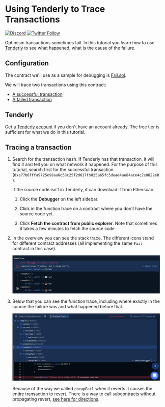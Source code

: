 # Using Tenderly to Trace Transactions
[![Discord](https://img.shields.io/discord/667044843901681675.svg?color=768AD4&label=discord&logo=https%3A%2F%2Fdiscordapp.com%2Fassets%2F8c9701b98ad4372b58f13fd9f65f966e.svg)](https://discord-gateway.optimism.io)
[![Twitter Follow](https://img.shields.io/twitter/follow/optimismFND.svg?label=optimismFND&style=social)](https://twitter.com/optimismFND)

Optimism transactions sometimes fail.
In this tutorial you learn how to use [Tenderly](https://tenderly.co/) to see what happened, what is the cause of the failure.

## Configuration

The contract we'll use as a sample for debugging is [Fail.sol](contracts/Fail.sol).

We will trace two transactions using this contract:

- [A successful transaction](https://goerli-optimism.etherscan.io/tx/0x519c7c7b3438668c37201800b15e01721ded2f44d6963cb69c392e32ffba9a5a)
- [A failed transaction](https://goerli-optimism.etherscan.io/tx/0xe77b6fffa9725e98aa6c58c25f2d017fb025a65fc5deae4ae84ace4c2e8822e8)

## Tenderly

Get a [Tenderly account](https://dashboard.tenderly.co/register?utm_source=homepage) if you don't have an account already.
The free tier is sufficient for what we do in this tutorial.

## Tracing a transaction

1. Search for the transaction hash.
   If Tenderly has that transaction, it will find it and tell you on what network it happened.
   For the purpose of this tutorial, search first for the successful transaction (`0xe77b6fffa9725e98aa6c58c25f2d017fb025a65fc5deae4ae84ace4c2e8822e8`).

   If the source code isn't in Tenderly, it can download it from Etherscan:

   1. Click the **Debugger** on the left sidebar.

   1. Click in the function trace on a contract where you don't have the source code yet.

   1. Click **Fetch the contract from public explorer**.
      Note that sometimes it takes a few minutes to fetch the source code.

1. In the overview you can see the stack trace.
   The different icons stand for different contract addresses (all implementing the same `Fail` contract in this case).

   ![stack trace](assets/stack-trace.png)

1. Below that you can see the function trace, including where exactly in the source the failure was and what happened before that.

   ![function trace](assets/func-trace.png)

   Because of the way we called `cheapFail` when it reverts it causes the entire transaction to revert.
   There is a way to call subcontracts without propagating revert, [see here for directions](https://stackoverflow.com/questions/72102722/can-transaction-fail-but-the-calling-contract-will-think-it-was-successful).
